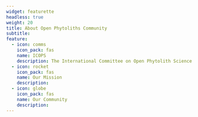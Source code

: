 ```yaml
---
widget: featurette
headless: true
weight: 20
title: About Open Phytoliths Community
subtitle: 
feature:
  - icon: comms
    icon_pack: fas
    name: ICOPS
    description: The International Committee on Open Phytolith Science (ICOPS) has been created within the [International Phytolith Society](https://phytoliths.org/) to work on increasing the knowledge of and implementation of open science practices in phytolith research. 
  - icon: rocket
    icon_pack: fas
    name: Our Mission
    description: 
  - icon: globe
    icon_pack: fas
    name: Our Community
    description: 
---
```

